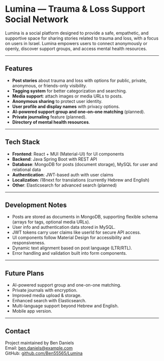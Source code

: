 # Lumina — Trauma & Loss Support Social Network

Lumina is a social platform designed to provide a safe, empathetic, and supportive space for sharing stories related to trauma and loss, with a focus on users in Israel. Lumina empowers users to connect anonymously or openly, discover support groups, and access mental health resources.

---

## Features

- **Post stories** about trauma and loss with options for public, private, anonymous, or friends-only visibility.
- **Tagging system** for better categorization and searching.
- **Media support**: attach images or media URLs to posts.
- **Anonymous sharing** to protect user identity.
- **User profile and display names** with privacy options.
- **AI-powered support group and one-on-one matching** (planned).
- **Private journaling** feature (planned).
- **Directory of mental health resources**.

---

## Tech Stack

- **Frontend**: React + MUI (Material-UI) for UI components
- **Backend**: Java Spring Boot with REST API
- **Database**: MongoDB for posts (document storage), MySQL for user and relational data
- **Authentication**: JWT-based auth with user claims
- **Localization**: i18next for translations (currently Hebrew and English)
- **Other**: Elasticsearch for advanced search (planned)

---

## Development Notes

- Posts are stored as documents in MongoDB, supporting flexible schema (arrays for tags, optional media URLs).
- User info and authentication data stored in MySQL.
- JWT tokens carry user claims like userId for secure API access.
- UI components follow Material Design for accessibility and responsiveness.
- Dynamic text alignment based on post language (LTR/RTL).
- Error handling and validation built into form components.

---

## Future Plans

- AI-powered support group and one-on-one matching.
- Private journals with encryption.
- Improved media upload & storage.
- Enhanced search with Elasticsearch.
- Multi-language support beyond Hebrew and English.
- Mobile app version.

---

## Contact

Project maintained by Ben Daniels  
Email: ben.daniels@example.com  
GitHub: [github.com/Ben55565/Lumina](https://github.com/Ben55565/Lumina)
